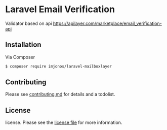 # Laravel Email Verification

Validator based on api https://apilayer.com/marketplace/email_verification-api

## Installation

Via Composer

``` bash
$ composer require imjonos/laravel-mailboxlayer

```

## Contributing

Please see [contributing.md](contributing.md) for details and a todolist.

## License

license. Please see the [license file](license.md) for more information.
